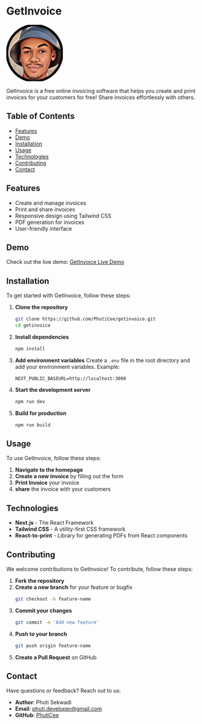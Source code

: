 # GetInvoice

![Logo](https://github.com/PhutiCee/nextjs14-invoice-app/blob/master/public/image/phuti_ico.png)

GetInvoice is a free online invoicing software that helps you create and print invoices for your customers for free! Share invoices effortlessly with others.

## Table of Contents

- [Features](#features)
- [Demo](#demo)
- [Installation](#installation)
- [Usage](#usage)
- [Technologies](#technologies)
- [Contributing](#contributing)
- [Contact](#contact)

## Features

- Create and manage invoices
- Print and share invoices
- Responsive design using Tailwind CSS
- PDF generation for invoices
- User-friendly interface

## Demo

Check out the live demo: [GetInvoice Live Demo](http://example.com)

## Installation

To get started with GetInvoice, follow these steps:

1. **Clone the repository**
    ```bash
    git clone https://github.com/PhutiCee/getinvoice.git
    cd getinvoice
    ```

2. **Install dependencies**
    ```bash
    npm install
    ```

3. **Add environment variables**
    Create a `.env` file in the root directory and add your environment variables. Example:
    ```
    NEXT_PUBLIC_BASEURL=http://localhost:3000
    ```

4. **Start the development server**
    ```bash
    npm run dev
    ```

5. **Build for production**
    ```bash
    npm run build
    ```

## Usage

To use GetInvoice, follow these steps:

1. **Navigate to the homepage**
2. **Create a new invoice** by filling out the form
3. **Print Invoice** your invoice
4. **share** the invoice with your customers

## Technologies

- **Next.js** - The React Framework
- **Tailwind CSS** - A utility-first CSS framework
- **React-to-print** - Library for generating PDFs from React components

## Contributing

We welcome contributions to GetInvoice! To contribute, follow these steps:

1. **Fork the repository**
2. **Create a new branch** for your feature or bugfix
    ```bash
    git checkout -b feature-name
    ```
3. **Commit your changes**
    ```bash
    git commit -m 'Add new feature'
    ```
4. **Push to your branch**
    ```bash
    git push origin feature-name
    ```
5. **Create a Pull Request** on GitHub

## Contact

Have questions or feedback? Reach out to us:

- **Author**: Phuti Sekwadi
- **Email**: [phuti.developer@gmail.com](mailto:your-email@example.com)
- **GitHub**: [PhutiCee](https://github.com/PhutiCee)

